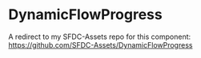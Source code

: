 # DynamicFlowProgress
A redirect to my SFDC-Assets repo for this component:  https://github.com/SFDC-Assets/DynamicFlowProgress
